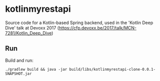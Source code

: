 # kotlinmyrestapi
Source code for a Kotlin-based Spring backend, used in the 'Kotlin Deep Dive' talk at Devoxx 2017 (https://cfp.devoxx.be/2017/talk/MCN-7281/Kotlin_Deep_Dive)

## Run
Build and run:    

```
./gradlew build && java -jar build/libs/kotlinmyrestapi-clone-0.0.1-SNAPSHOT.jar
```
